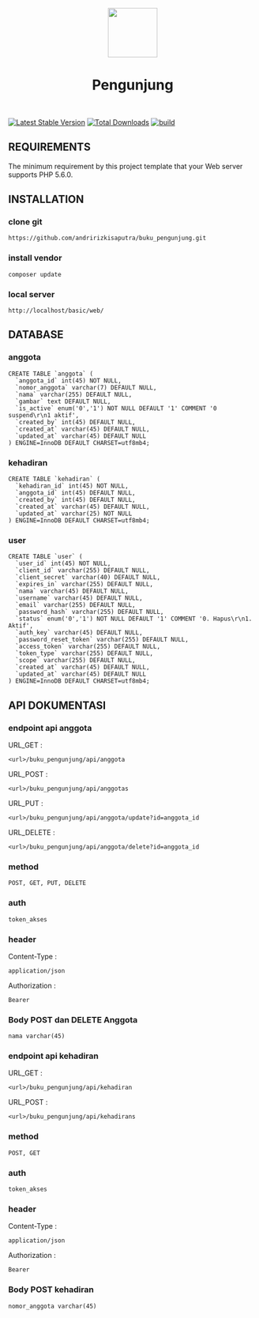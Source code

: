 <p align="center">
    <a href="https://github.com/yiisoft" target="_blank">
        <img src="https://avatars0.githubusercontent.com/u/993323" height="100px">
    </a>
    <h1 align="center">Pengunjung</h1>
    <br>
</p>

[![Latest Stable Version](https://img.shields.io/packagist/v/yiisoft/yii2-app-basic.svg)](https://packagist.org/packages/yiisoft/yii2-app-basic)
[![Total Downloads](https://img.shields.io/packagist/dt/yiisoft/yii2-app-basic.svg)](https://packagist.org/packages/yiisoft/yii2-app-basic)
[![build](https://github.com/yiisoft/yii2-app-basic/workflows/build/badge.svg)](https://github.com/yiisoft/yii2-app-basic/actions?query=workflow%3Abuild)

REQUIREMENTS
------------

The minimum requirement by this project template that your Web server supports PHP 5.6.0.


INSTALLATION
------------

### clone git

~~~
https://github.com/andririzkisaputra/buku_pengunjung.git
~~~

### install vendor

~~~
composer update
~~~

### local server

~~~
http://localhost/basic/web/
~~~

DATABASE
------------

### anggota

~~~
CREATE TABLE `anggota` (
  `anggota_id` int(45) NOT NULL,
  `nomor_anggota` varchar(7) DEFAULT NULL,
  `nama` varchar(255) DEFAULT NULL,
  `gambar` text DEFAULT NULL,
  `is_active` enum('0','1') NOT NULL DEFAULT '1' COMMENT '0 suspend\r\n1 aktif',
  `created_by` int(45) DEFAULT NULL,
  `created_at` varchar(45) DEFAULT NULL,
  `updated_at` varchar(45) DEFAULT NULL
) ENGINE=InnoDB DEFAULT CHARSET=utf8mb4;
~~~

### kehadiran

~~~
CREATE TABLE `kehadiran` (
  `kehadiran_id` int(45) NOT NULL,
  `anggota_id` int(45) DEFAULT NULL,
  `created_by` int(45) DEFAULT NULL,
  `created_at` varchar(45) DEFAULT NULL,
  `updated_at` varchar(25) NOT NULL
) ENGINE=InnoDB DEFAULT CHARSET=utf8mb4;
~~~

### user

~~~
CREATE TABLE `user` (
  `user_id` int(45) NOT NULL,
  `client_id` varchar(255) DEFAULT NULL,
  `client_secret` varchar(40) DEFAULT NULL,
  `expires_in` varchar(255) DEFAULT NULL,
  `nama` varchar(45) DEFAULT NULL,
  `username` varchar(45) DEFAULT NULL,
  `email` varchar(255) DEFAULT NULL,
  `password_hash` varchar(255) DEFAULT NULL,
  `status` enum('0','1') NOT NULL DEFAULT '1' COMMENT '0. Hapus\r\n1. Aktif',
  `auth_key` varchar(45) DEFAULT NULL,
  `password_reset_token` varchar(255) DEFAULT NULL,
  `access_token` varchar(255) DEFAULT NULL,
  `token_type` varchar(255) DEFAULT NULL,
  `scope` varchar(255) DEFAULT NULL,
  `created_at` varchar(45) DEFAULT NULL,
  `updated_at` varchar(45) DEFAULT NULL
) ENGINE=InnoDB DEFAULT CHARSET=utf8mb4;
~~~

API DOKUMENTASI
------------

### endpoint api anggota

URL_GET : 
~~~
<url>/buku_pengunjung/api/anggota
~~~

URL_POST : 
~~~
<url>/buku_pengunjung/api/anggotas
~~~

URL_PUT : 
~~~
<url>/buku_pengunjung/api/anggota/update?id=anggota_id
~~~

URL_DELETE : 
~~~
<url>/buku_pengunjung/api/anggota/delete?id=anggota_id
~~~

### method

~~~
POST, GET, PUT, DELETE
~~~

### auth

~~~
token_akses
~~~

### header

Content-Type :
~~~
application/json
~~~

Authorization :
~~~
Bearer
~~~

### Body POST dan DELETE Anggota

~~~
nama varchar(45)
~~~

### endpoint api kehadiran

URL_GET : 
~~~
<url>/buku_pengunjung/api/kehadiran
~~~

URL_POST : 
~~~
<url>/buku_pengunjung/api/kehadirans
~~~

### method

~~~
POST, GET
~~~

### auth

~~~
token_akses
~~~

### header

Content-Type :
~~~
application/json
~~~

Authorization :
~~~
Bearer
~~~

### Body POST kehadiran

~~~
nomor_anggota varchar(45)
~~~
